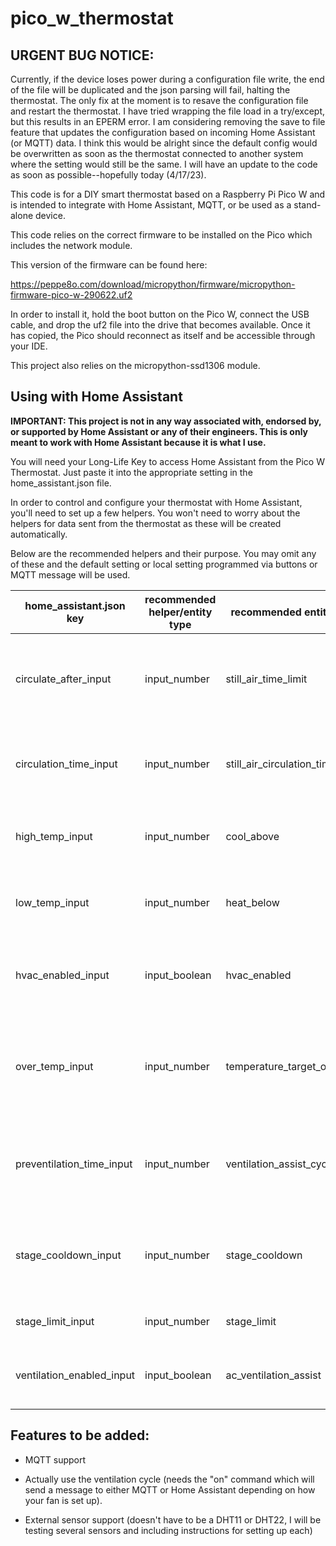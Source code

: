 # pico_w_thermostat

## URGENT BUG NOTICE:
Currently, if the device loses power during a configuration file write, the end of the file will be duplicated and the json parsing will fail, halting the thermostat. The only fix at the moment is to resave the configuration file and restart the thermostat. I have tried wrapping the file load in a try/except, but this results in an EPERM error. I am considering removing the save to file feature that updates the configuration based on incoming Home Assistant (or MQTT) data. I think this would be alright since the default config would be overwritten as soon as the thermostat connected to another system where the setting would still be the same.
I will have an update to the code as soon as possible--hopefully today (4/17/23).

This code is for a DIY smart thermostat based on a Raspberry Pi Pico W and is intended to integrate with Home Assistant, MQTT, or be used as a stand-alone device.

This code relies on the correct firmware to be installed on the Pico which includes the network module.

This version of the firmware can be found here:

https://peppe8o.com/download/micropython/firmware/micropython-firmware-pico-w-290622.uf2

  

In order to install it, hold the boot button on the Pico W, connect the USB cable, and drop the uf2 file into the drive that becomes available. Once it has copied, the Pico should reconnect as itself and be accessible through your IDE.

  

This project also relies on the micropython-ssd1306 module.

  

## Using with Home Assistant

**IMPORTANT: This project is not in any way associated with, endorsed by, or supported by Home Assistant or any of their engineers. This is only meant to work with Home Assistant because it is what I use.**  

You will need your Long-Life Key to access Home Assistant from the Pico W Thermostat. Just paste it into the appropriate setting in the home_assistant.json file.

In order to control and configure your thermostat with Home Assistant, you'll need to set up a few helpers. You won't need to worry about the helpers for data sent from the thermostat as these will be created automatically.

Below are the recommended helpers and their purpose. You may omit any of these and the default setting or local setting programmed via buttons or MQTT message will be used.

  
|home_assistant.json key|recommended helper/entity type|recommended entity name|purpose|
|--|--|--|--|
|circulate_after_input|input_number|still_air_time_limit|how many minutes to wait since the last time heating, cooling, or circulation ended before circulating air|
|circulation_time_input|input_number|still_air_circulation_time|how many minutes circulating cycle should run when circulate_air_input has been reached|
|high_temp_input|input_number|cool_above|temperature at which the cooling cycle is started when the system is enabled|
|low_temp_input|input_number|heat_below|temperature at which the heating cycle is started when the system is enabled|
|hvac_enabled_input|input_boolean|hvac_enabled|if the system is disabled, it will report temperature readings but not run any cycle|
|over_temp_input|input_number|temperature_target_overshoot|how many degrees beyond cycle start temp the system should continue to heat or cool before shutting off|
|preventilation_time_input|input_number|ventilation_assist_cycle_time|how many minutes the ventilation should run prior to the cooling cycle if ventilation is enabled|
|stage_cooldown_input|input_number|stage_cooldown|how many minutes the system must wait before starting another cycle after the previous one stops|
|stage_limit_input|input_number|stage_limit|how many minutes any cycle can run at most|
|ventilation_enabled_input|input_boolean|ac_ventilation_assist|whether or not the system runs a ventilation fan before cooling cycles|

  
  

## Features to be added:

- MQTT support

- Actually use the ventilation cycle (needs the "on" command which will send a message to either MQTT or Home Assistant depending on how your fan is set up).

- External sensor support (doesn't have to be a DHT11 or DHT22, I will be testing several sensors and including instructions for setting up each)